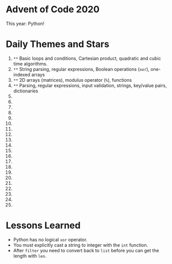 # Advent of Code 2020

This year: Python!

# Daily Themes and Stars

1. `**` Basic loops and conditions, Cartesian product, quadratic and cubic time algorithms.
2. `**` String parsing, regular expressions, Boolean operations (`xor`), one-indexed arrays
3. `**` 2D arrays (matrices), modulus operator (`%`), functions
4. `**` Parsing, regular expressions, input validation, strings, key/value pairs, dictionaries
5. `  `
6. `  `
7. `  `
8. `  `
9. `  `
10. `  `
11. `  `
12. `  `
13. `  `
14. `  `
15. `  `
16. `  `
17. `  `
18. `  `
19. `  `
20. `  `
21. `  `
22. `  `
23. `  `
24. `  `
25. `  `

# Lessons Learned
* Python has no logical `xor` operator.
* You must explicitly cast a string to integer with the `int` function.
* After `filter` you need to convert back to `list` before you can get the length with `len`.
